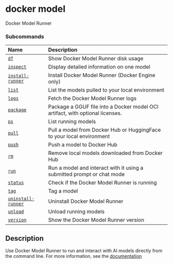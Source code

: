 # docker model

<!---MARKER_GEN_START-->
Docker Model Runner

### Subcommands

| Name                                            | Description                                                                   |
|:------------------------------------------------|:------------------------------------------------------------------------------|
| [`df`](model_df.md)                             | Show Docker Model Runner disk usage                                           |
| [`inspect`](model_inspect.md)                   | Display detailed information on one model                                     |
| [`install-runner`](model_install-runner.md)     | Install Docker Model Runner (Docker Engine only)                              |
| [`list`](model_list.md)                         | List the models pulled to your local environment                              |
| [`logs`](model_logs.md)                         | Fetch the Docker Model Runner logs                                            |
| [`package`](model_package.md)                   | Package a GGUF file into a Docker model OCI artifact, with optional licenses. |
| [`ps`](model_ps.md)                             | List running models                                                           |
| [`pull`](model_pull.md)                         | Pull a model from Docker Hub or HuggingFace to your local environment         |
| [`push`](model_push.md)                         | Push a model to Docker Hub                                                    |
| [`rm`](model_rm.md)                             | Remove local models downloaded from Docker Hub                                |
| [`run`](model_run.md)                           | Run a model and interact with it using a submitted prompt or chat mode        |
| [`status`](model_status.md)                     | Check if the Docker Model Runner is running                                   |
| [`tag`](model_tag.md)                           | Tag a model                                                                   |
| [`uninstall-runner`](model_uninstall-runner.md) | Uninstall Docker Model Runner                                                 |
| [`unload`](model_unload.md)                     | Unload running models                                                         |
| [`version`](model_version.md)                   | Show the Docker Model Runner version                                          |



<!---MARKER_GEN_END-->

## Description

Use Docker Model Runner to run and interact with AI models directly from the command line.
For more information, see the [documentation](https://docs.docker.com/ai/model-runner/)
